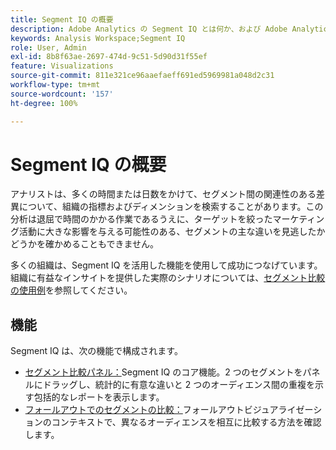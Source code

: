```yaml
---
title: Segment IQ の概要
description: Adobe Analytics の Segment IQ とは何か、および Adobe Analytics の Segment IQ が組織にとってどのように役立つかについて説明します。
keywords: Analysis Workspace;Segment IQ
role: User, Admin
exl-id: 8b8f63ae-2697-474d-9c51-5d90d31f55ef
feature: Visualizations
source-git-commit: 811e321ce96aaefaeff691ed5969981a048d2c31
workflow-type: tm+mt
source-wordcount: '157'
ht-degree: 100%

---
```


# Segment IQ の概要

アナリストは、多くの時間または日数をかけて、セグメント間の関連性のある差異について、組織の指標およびディメンションを検索することがあります。この分析は退屈で時間のかかる作業であるうえに、ターゲットを絞ったマーケティング活動に大きな影響を与える可能性のある、セグメントの主な違いを見逃したかどうかを確かめることもできません。

多くの組織は、Segment IQ を活用した機能を使用して成功につなげています。組織に有益なインサイトを提供した実際のシナリオについては、[セグメント比較の使用例](c-panels/c-segment-comparison/segment-compare-use-cases.md)を参照してください。

## 機能

Segment IQ は、次の機能で構成されます。

* [ セグメント比較パネル：](c-panels/c-segment-comparison/segment-comparison.md)Segment IQ のコア機能。2 つのセグメントをパネルにドラッグし、統計的に有意な違いと 2 つのオーディエンス間の重複を示す包括的なレポートを表示します。
* [フォールアウトでのセグメントの比較：](visualizations/fallout/compare-segments-fallout.md)フォールアウトビジュアライゼーションのコンテキストで、異なるオーディエンスを相互に比較する方法を確認します。

